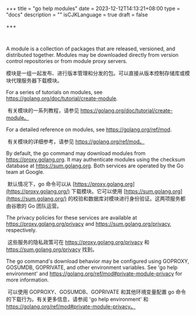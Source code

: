 +++
title = "go help modules"
date = 2023-12-12T14:13:21+08:00
type = "docs"
description = ""
isCJKLanguage = true
draft = false

+++

​	

A module is a collection of packages that are released, versioned, and distributed together. Modules may be downloaded directly from version control repositories or from module proxy servers.

​	模块是一组一起发布、进行版本管理和分发的包。可以直接从版本控制存储库或模块代理服务器下载模块。

For a series of tutorials on modules, see https://golang.org/doc/tutorial/create-module.

​	有关模块的一系列教程，请参见 https://golang.org/doc/tutorial/create-module。

For a detailed reference on modules, see https://golang.org/ref/mod.

​	有关模块的详细参考，请参见 https://golang.org/ref/mod。

By default, the go command may download modules from https://proxy.golang.org. It may authenticate modules using the checksum database at https://sum.golang.org. Both services are operated by the Go team at Google.

​	默认情况下，go 命令可以从 [https://proxy.golang.org](https://proxy.golang.org/) 下载模块。它可以使用 [https://sum.golang.org](https://sum.golang.org/) 的校验和数据库对模块进行身份验证。这两项服务都由谷歌的 Go 团队运营。

The privacy policies for these services are available at https://proxy.golang.org/privacy and https://sum.golang.org/privacy, respectively.

​	这些服务的隐私政策可在 https://proxy.golang.org/privacy 和 https://sum.golang.org/privacy 找到。

The go command's download behavior may be configured using GOPROXY, GOSUMDB, GOPRIVATE, and other environment variables. See 'go help environment' and https://golang.org/ref/mod#private-module-privacy for more information.

​	可以使用 GOPROXY、GOSUMDB、GOPRIVATE 和其他环境变量配置 go 命令的下载行为。有关更多信息，请参阅 'go help environment' 和 https://golang.org/ref/mod#private-module-privacy。
